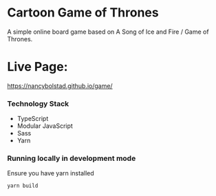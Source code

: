 # Cartoon Game of Thrones

A simple online board game based on A Song of Ice and Fire / Game of Thrones.  

# Live Page:

https://nancybolstad.github.io/game/

### Technology Stack

- TypeScript
- Modular JavaScript
- Sass
- Yarn


### Running locally in development mode

Ensure you have yarn installed

```bash
yarn build
```

